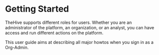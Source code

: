 # Getting Started

TheHive supports different roles for users. Whether you are an administrator of the platform, an organization, or an analyst, you can have access and run different actions on the platform.

This user guide aims at describing all major howtos when you sign in as a Org-Admin.